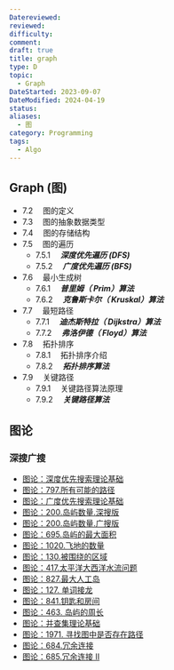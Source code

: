```yaml
---
Datereviewed: 
reviewed: 
difficulty: 
comment: 
draft: true
title: graph
type: D
topic:
  - Graph
DateStarted: 2023-09-07
DateModified: 2024-04-19
status: 
aliases:
  - 图
category: Programming
tags:
  - Algo
---
```


## Graph (图)

- 7.2 　图的定义
- 7.3 　图的抽象数据类型
- 7.4 　图的存储结构
- 7.5 　图的遍历
  - 7.5.1 　**_深度优先遍历 (DFS)_**
  - 7.5.2 　**_广度优先遍历 (BFS)_**
- 7.6 　最小生成树
  - 7.6.1 　**_普里姆（ Prim）算法_**
  - 7.6.2 　**_克鲁斯卡尔（ Kruskal）算法_**
- 7.7 　最短路径
  - 7.7.1 　**_迪杰斯特拉（ Dijkstra）算法_**
  - 7.7.2 　**_弗洛伊德（ Floyd）算法_**
- 7.8 　拓扑排序
  - 7.8.1 　拓扑排序介绍
  - 7.8.2 　**_拓扑排序算法_**
- 7.9 　关键路径
  - 7.9.1 　关键路径算法原理
  - 7.9.2 　**_关键路径算法_**

## 图论

### 深搜广搜

- [图论：深度优先搜索理论基础](./problems/图论深搜理论基础)
- [图论：797.所有可能的路径](./problems/0797.所有可能的路径)
- [图论：广度优先搜索理论基础](./problems/图论广搜理论基础)
- [图论：200.岛屿数量.深搜版](./problems/0200.岛屿数量.深搜版)
- [图论：200.岛屿数量.广搜版](./problems/0200.岛屿数量.广搜版)
- [图论：695.岛屿的最大面积](./problems/0695.岛屿的最大面积)
- [图论：1020.飞地的数量](./problems/1020.飞地的数量)
- [图论：130.被围绕的区域](./problems/0130.被围绕的区域)
- [图论：417.太平洋大西洋水流问题](./problems/0417.太平洋大西洋水流问题)
- [图论：827.最大人工岛](./problems/0827.最大人工岛)
- [图论：127. 单词接龙](./problems/0127.单词接龙)
- [图论：841.钥匙和房间](./problems/841.钥匙和房间)
- [图论：463. 岛屿的周长](./problems/0463.岛屿的周长)
- [图论：并查集理论基础](./problems/)
- [图论：1971. 寻找图中是否存在路径](./problems/1971.寻找图中是否存在路径)
- [图论：684.冗余连接](./problems/0684.冗余连接)
- [图论：685.冗余连接 II](./problems/0685.冗余连接II)
<!--SR:!2023-09-13,3,250!2023-09-13,3,250!2023-09-13,3,250!2023-09-13,3,250!2023-09-13,3,250!2023-09-13,3,250!2023-09-13,3,250!2023-09-13,3,250-->

